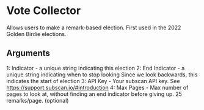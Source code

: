 # Vote Collector
Allows users to make a remark-based election. First used in the 2022 Golden Birdie elections.


## Arguments

1: Indicator - a unique string indicating this election
2: End Indicator - a unique string indicating when to stop looking
                   Since we look backwards, this indicates the start of election
3: API Key - Your subscan API key. See https://support.subscan.io/#introduction
4: Max Pages - Max number of pages to look at, without finding an end indicator
               before giving up. 25 remarks/page. (optional)
